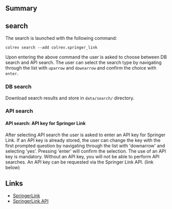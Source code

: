 ## Summary

## search

The search is launched with the following command: 

```
colrev search --add colrev.springer_link
```

Upon entering the above command the user is asked to choose between DB search and API search. The user can select the search type by navigating through the list with `uparrow` and `downarrow` and confirm the choice with `enter`.


### DB search

Download search results and store in `data/search/` directory.

### API search


#### API search: API key for Springer Link

After selecting API search the user is asked to enter an API key for Springer Link. If an API key is already stored, the user can change the key with the first prompted question by navigating through the list with 'downarrow' and selecting 'yes'. Pressing 'enter' will confirm the selection.
The use of an API key is mandatory. Without an API key, you will not be able to perform API searches. An API key can be requested via the Springer Link API. (link below)




## Links

- [SpringerLink](https://link.springer.com/)
- [SpringerLink API](https://dev.springernature.com/)

